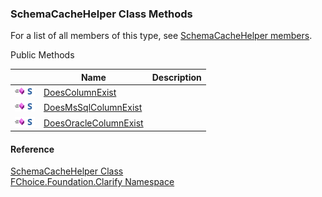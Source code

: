 ﻿### SchemaCacheHelper Class Methods

For a list of all members of this type, see [SchemaCacheHelper members](fcSDK~FChoice.Foundation.Clarify.SchemaCacheHelper_members.md).

Public Methods

|   | Name | Description |
| --- | --- | --- |
| ![Public Method](dotnetimages/publicMethod.png)![static (Shared in Visual Basic)](dotnetimages/static.png) | [DoesColumnExist](fcSDK~FChoice.Foundation.Clarify.SchemaCacheHelper~DoesColumnExist.md) |   |
| ![Public Method](dotnetimages/publicMethod.png)![static (Shared in Visual Basic)](dotnetimages/static.png) | [DoesMsSqlColumnExist](fcSDK~FChoice.Foundation.Clarify.SchemaCacheHelper~DoesMsSqlColumnExist.md) |   |
| ![Public Method](dotnetimages/publicMethod.png)![static (Shared in Visual Basic)](dotnetimages/static.png) | [DoesOracleColumnExist](fcSDK~FChoice.Foundation.Clarify.SchemaCacheHelper~DoesOracleColumnExist.md) |   |





#### Reference

[SchemaCacheHelper Class](fcSDK~FChoice.Foundation.Clarify.SchemaCacheHelper.md)  
[FChoice.Foundation.Clarify Namespace](fcSDK~FChoice.Foundation.Clarify_namespace.md)